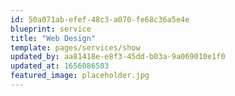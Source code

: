 ```yaml
---
id: 50a071ab-efef-48c3-a070-fe68c36a5e4e
blueprint: service
title: "Web Design"
template: pages/services/show
updated_by: aa81418e-e8f3-45dd-b03a-9a069010e1f0
updated_at: 1656086503
featured_image: placeholder.jpg
---
```

